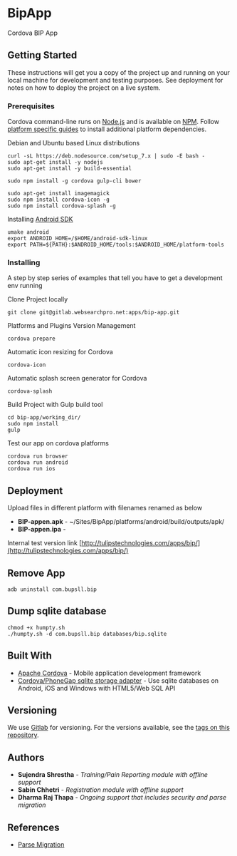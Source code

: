 # BipApp

Cordova BIP App

## Getting Started

These instructions will get you a copy of the project up and running on your local machine for development and testing purposes. See deployment for notes on how to deploy the project on a live system.

### Prerequisites

Cordova command-line runs on [Node.js](https://nodejs.org/en/) and is available on [NPM](https://www.npmjs.com/package/cordova). Follow [platform specific guides](https://cordova.apache.org/docs/en/latest/index.html#develop-for-platforms) to install additional platform dependencies. 

Debian and Ubuntu based Linux distributions
```
curl -sL https://deb.nodesource.com/setup_7.x | sudo -E bash -
sudo apt-get install -y nodejs
sudo apt-get install -y build-essential

sudo npm install -g cordova gulp-cli bower

sudo apt-get install imagemagick
sudo npm install cordova-icon -g
sudo npm install cordova-splash -g
```

Installing [Android SDK](https://developer.android.com/studio/index.html)
```
umake android
export ANDROID_HOME=/$HOME/android-sdk-linux
export PATH=${PATH}:$ANDROID_HOME/tools:$ANDROID_HOME/platform-tools
```

### Installing

A step by step series of examples that tell you have to get a development env running

Clone Project locally
```
git clone git@gitlab.websearchpro.net:apps/bip-app.git
```

Platforms and Plugins Version Management
```
cordova prepare
```

Automatic icon resizing for Cordova
```
cordova-icon
```

Automatic splash screen generator for Cordova
```
cordova-splash
```

Build Project with Gulp build tool
```
cd bip-app/working_dir/
sudo npm install
gulp
```

Test our app on cordova platforms
```
cordova run browser
cordova run android
cordova run ios
```

## Deployment

Upload files in different platform with filenames renamed as below

* **BIP-appen.apk** - ~/Sites/BipApp/platforms/android/build/outputs/apk/
* **BIP-appen.ipa** - 

Internal test version link [http://tulipstechnologies.com/apps/bip/](http://tulipstechnologies.com/apps/bip/)

## Remove App
```
adb uninstall com.bupsll.bip
```

## Dump sqlite database
```
chmod +x humpty.sh
./humpty.sh -d com.bupsll.bip databases/bip.sqlite
```

## Built With

* [Apache Cordova](https://cordova.apache.org/docs/en/latest/) - Mobile application development framework 
* [Cordova/PhoneGap sqlite storage adapter](https://github.com/litehelpers/Cordova-sqlite-storage) -  Use sqlite databases on Android, iOS and Windows with HTML5/Web SQL API

## Versioning

We use [Gitlab](http://gitlab.websearchpro.net) for versioning. For the versions available, see the [tags on this repository](http://gitlab.websearchpro.net/apps/BipApp/tags). 

## Authors

* **Sujendra Shrestha** - *Training/Pain Reporting module with offline support*
* **Sabin Chhetri** - *Registration module with offline support*
* **Dharma Raj Thapa** - *Ongoing support that includes security and parse migration*

## References
* [Parse Migration](https://docs.back4app.com/docs/parse-migration/)